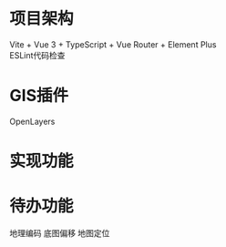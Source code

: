 # 项目架构
Vite + Vue 3 + TypeScript + Vue Router + Element Plus  
ESLint代码检查

# GIS插件
OpenLayers

# 实现功能

# 待办功能
地理编码
底图偏移
地图定位